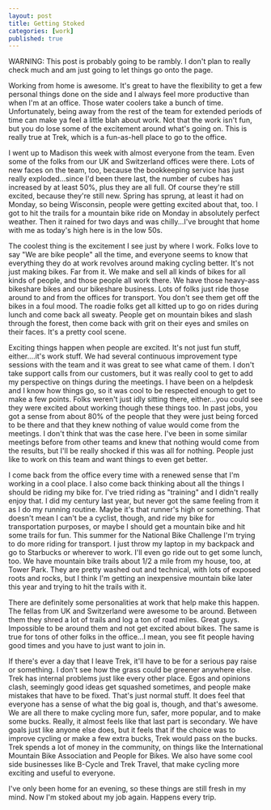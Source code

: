 ```yaml
---
layout: post
title: Getting Stoked
categories: [work]
published: true
---
```


WARNING:  This post is probably going to be rambly.  I don't plan to really check much and am just going to let things go onto the page.  

Working from home is awesome. It's great to have the flexibility to get a few personal things done on the side and I always feel more productive than when I'm at an office.  Those water coolers take a bunch of time.   Unfortunately, being away from the rest of the team for extended periods of time can make ya feel a little blah about work.  Not that the work isn't fun, but you do lose some of the excitement around what's going on.  This is really true at Trek, which is a fun-as-hell place to go to the office.

I went up to Madison this week with almost everyone from the team.  Even some of the folks from our UK and Switzerland offices were there.  Lots of new faces on the team, too, because the bookkeeping service has just really exploded...since I'd been there last, the number of cubes has increased by at least 50%, plus they are all full.  Of course they're still excited, because they're still new.  Spring has sprung, at least it had on Monday, so being Wisconsin, people were getting excited about that, too.  I got to hit the trails for a mountain bike ride on Monday in absolutely perfect weather.   Then it rained for two days and was chilly...I've brought that home with me as today's high here is in the low 50s.

The coolest thing is the excitement I see just by where I work.  Folks love to say "We are bike people" all the time, and everyone seems to know that everything they do at work revolves around making cycling better.  It's not just making bikes.   Far from it.  We make and sell all kinds of bikes for all kinds of people, and those people all work there.  We have those heavy-ass bikeshare bikes and our bikeshare business.   Lots of folks just ride those around to and from the offices for transport.  You don't see them get off the bikes in a foul mood.   The roadie folks get all kitted up to go on rides during lunch and come back all sweaty.   People get on mountain bikes and slash through the forest, then come back with grit on their eyes and smiles on their faces.  It's a pretty cool scene.

Exciting things happen when people are excited.  It's not just fun stuff, either....it's work stuff.  We had several continuous improvement type sessions with the team and it was great to see what came of them.  I don't take support calls from our customers, but it was really cool to get to add my perspective on things during the meetings.  I have been on a helpdesk and I know how things go, so it was cool to be respected enough to get to make a few points.  Folks weren't just idly sitting there, either...you could see they were excited about working though these things too.   In past jobs, you got a sense from about 80% of the people that they were just being forced to be there and that they knew nothing of value would come from the meetings.   I don't think that was the case here.  I've been in some similar meetings before from other teams and knew that nothing would come from the results, but I'll be really shocked if this was all for nothing.  People just like to work on this team and want things to even get better.

I come back from the office every time with a renewed sense that I'm working in a cool place.  I also come back thinking about all the things I should be riding my bike for.  I've tried riding as "training" and I didn't really enjoy that.  I did my century last year, but never got the same feeling from it as I do my running routine. Maybe it's that runner's high or something.  That doesn't mean I can't be a cyclist, though, and ride my bike for transportation purposes, or maybe I should get a mountain bike and hit some trails for fun.  This summer for the National Bike Challenge I'm trying to do more riding for transport.   I just throw my laptop in my backpack and go to Starbucks or wherever to work.  I'll even go ride out to get some lunch, too.  We have mountain bike trails about 1/2 a mile from my house, too, at Tower Park.  They are pretty washed out and technical, with lots of exposed roots and rocks, but I think I'm getting an inexpensive mountain bike later this year and trying to hit the trails with it.  

There are definitely some personalities at work that help make this happen.  The fellas from UK and Switzerland were awesome to be around.  Between them they shred a lot of trails and log a ton of road miles.  Great guys.  Impossible to be around them and not get excited about bikes.  The same is true for tons of other folks in the office...I mean, you see fit people having good times and you have to just want to join in.  

If there's ever a day that I leave Trek, it'll have to be for a serious pay raise or something.  I don't see how the grass could be greener anywhere else.  Trek has internal problems just like every other place.  Egos and opinions clash, seemingly good ideas get squashed sometimes, and people make mistakes that have to be fixed.  That's just normal stuff.  It does feel that everyone has a sense of what the big goal is, though, and that's awesome.  We are all there to make cycling more fun, safer, more popular, and to make some bucks.  Really, it almost feels like that last part is secondary.  We have goals just like anyone else does, but it feels that if the choice was to improve cycling or make a few extra bucks, Trek would pass on the bucks.  Trek spends a lot of money in the community, on things like the International Mountain Bike Association and People for Bikes.  We also have some cool side businesses like B-Cycle and Trek Travel, that make cycling more exciting and useful to everyone.   

I've only been home for an evening, so these things are still fresh in my mind.  Now I'm stoked about my job again.   Happens every trip.  